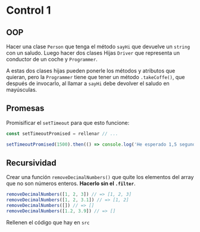 # Control 1

## OOP

Hacer una clase `Person` que tenga el método `sayHi` que devuelve un `string`
con un saludo. Luego hacer dos clases Hijas `Driver` que representa un
conductor de un coche y `Programmer`.

A estas dos clases hijas pueden ponerle los métodos y atributos que quieran,
pero la `Programmer` tiene que tener un método `.takeCoffe()`, que después de
invocarlo, al llamar a `sayHi` debe devolver el saludo en mayúsculas.

## Promesas

Promisificar el `setTimeout` para que esto funcione:

```javascript
const setTimeoutPromised = rellenar // ...

setTimeoutPromised(1500).then(() => console.log('He esperado 1,5 segundos'))
```

## Recursividad

Crear una función `removeDecimalNumbers()` que quite los elementos del array
que no son números enteros. **Hacerlo sin el `.filter`**.

```javascript
removeDecimalNumbers([1, 2, 3]) // => [1, 2, 3]
removeDecimalNumbers([1, 2, 3.1]) // => [1, 2]
removeDecimalNumbers([]) // => []
removeDecimalNumbers([1.2, 3.9]) // => []
```

Rellenen el código que hay en `src`
